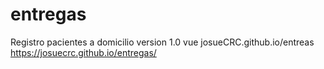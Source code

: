 # entregas
Registro pacientes a domicilio version 1.0 vue
josueCRC.github.io/entreas
https://josuecrc.github.io/entregas/
